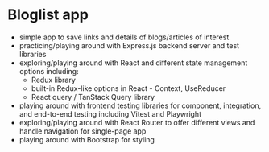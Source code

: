 # Bloglist app
- simple app to save links and details of blogs/articles of interest
- practicing/playing around with Express.js backend server and test libraries
- exploring/playing around with React and different state management options including:
    - Redux library
    - built-in Redux-like options in React - Context, UseReducer
    - React query / TanStack Query library
- playing around with frontend testing libraries for component, integration, and end-to-end testing including Vitest and Playwright
- exploring/playing around with React Router to offer different views and handle navigation for single-page app
- playing around with Bootstrap for styling
